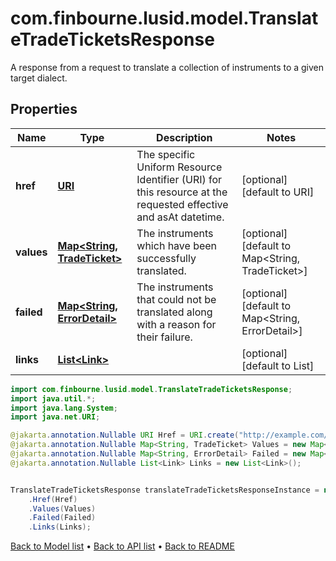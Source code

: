 # com.finbourne.lusid.model.TranslateTradeTicketsResponse
A response from a request to translate a collection of instruments to a given target dialect.

## Properties

Name | Type | Description | Notes
------------ | ------------- | ------------- | -------------
**href** | [**URI**](URI.md) | The specific Uniform Resource Identifier (URI) for this resource at the requested effective and asAt datetime. | [optional] [default to URI]
**values** | [**Map&lt;String, TradeTicket&gt;**](TradeTicket.md) | The instruments which have been successfully translated. | [optional] [default to Map<String, TradeTicket>]
**failed** | [**Map&lt;String, ErrorDetail&gt;**](ErrorDetail.md) | The instruments that could not be translated along with a reason for their failure. | [optional] [default to Map<String, ErrorDetail>]
**links** | [**List&lt;Link&gt;**](Link.md) |  | [optional] [default to List<Link>]

```java
import com.finbourne.lusid.model.TranslateTradeTicketsResponse;
import java.util.*;
import java.lang.System;
import java.net.URI;

@jakarta.annotation.Nullable URI Href = URI.create("http://example.com/Href");
@jakarta.annotation.Nullable Map<String, TradeTicket> Values = new Map<String, TradeTicket>();
@jakarta.annotation.Nullable Map<String, ErrorDetail> Failed = new Map<String, ErrorDetail>();
@jakarta.annotation.Nullable List<Link> Links = new List<Link>();


TranslateTradeTicketsResponse translateTradeTicketsResponseInstance = new TranslateTradeTicketsResponse()
    .Href(Href)
    .Values(Values)
    .Failed(Failed)
    .Links(Links);
```


[Back to Model list](../README.md#documentation-for-models) &#8226; [Back to API list](../README.md#documentation-for-api-endpoints) &#8226; [Back to README](../README.md)
